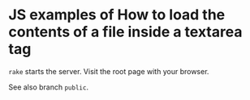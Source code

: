 # JS examples of How to load the contents of a file inside a textarea tag

`rake` starts the server. Visit the root page with your browser.

See also branch `public`.
